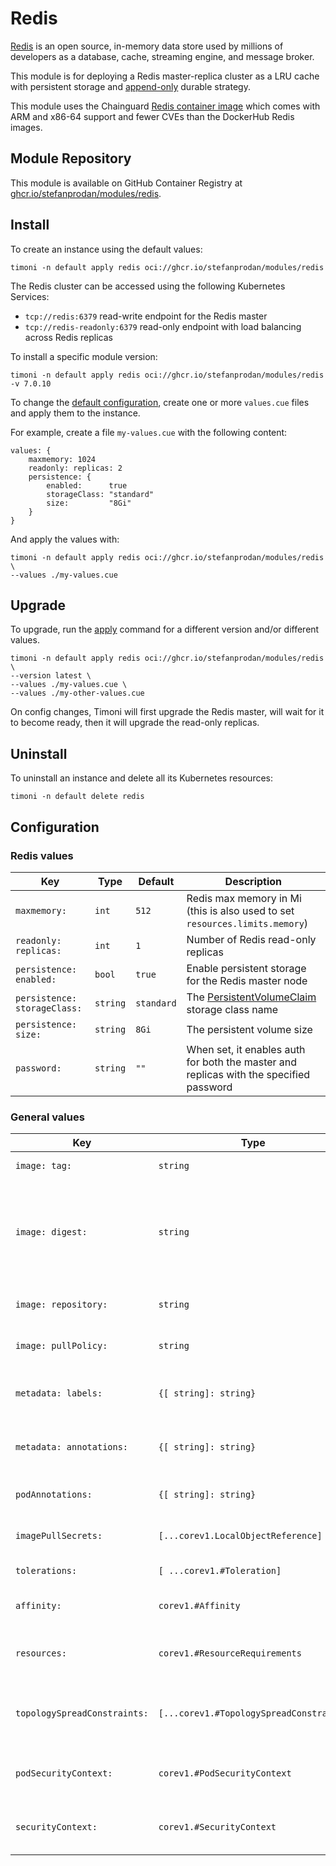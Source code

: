 # Redis

[Redis](https://redis.io/) is an open source, in-memory data store used by
millions of developers as a database, cache, streaming engine, and message broker.

This module is for deploying a Redis master-replica cluster as a LRU cache
with persistent storage and
[append-only](https://redis.io/docs/management/persistence/#append-only-file)
durable strategy.

This module uses the Chainguard
[Redis container image](https://edu.chainguard.dev/chainguard/chainguard-images/reference/redis/overview/)
which comes with ARM and x86-64 support and fewer CVEs than the DockerHub Redis images.

## Module Repository

This module is available on GitHub Container Registry at
[ghcr.io/stefanprodan/modules/redis](https://github.com/stefanprodan/timoni/pkgs/container/modules%2Fredis).

## Install

To create an instance using the default values:

```shell
timoni -n default apply redis oci://ghcr.io/stefanprodan/modules/redis
```

The Redis cluster can be accessed using the following Kubernetes Services:

- `tcp://redis:6379` read-write endpoint for the Redis master
- `tcp://redis-readonly:6379` read-only endpoint with load balancing across Redis replicas

To install a specific module version:

```shell
timoni -n default apply redis oci://ghcr.io/stefanprodan/modules/redis -v 7.0.10
```

To change the [default configuration](#configuration),
create one or more `values.cue` files and apply them to the instance.

For example, create a file `my-values.cue` with the following content:

```cue
values: {
	maxmemory: 1024
	readonly: replicas: 2
	persistence: {
		enabled:      true
		storageClass: "standard"
		size:         "8Gi"
	}
}
```

And apply the values with:

```shell
timoni -n default apply redis oci://ghcr.io/stefanprodan/modules/redis \
--values ./my-values.cue
```

## Upgrade

To upgrade, run the [apply](#install) command for a different version and/or different values.

```shell
timoni -n default apply redis oci://ghcr.io/stefanprodan/modules/redis \
--version latest \
--values ./my-values.cue \
--values ./my-other-values.cue
```

On config changes, Timoni will first upgrade the Redis master,
will wait for it to become ready, then it will upgrade the read-only replicas.

## Uninstall

To uninstall an instance and delete all its Kubernetes resources:

```shell
timoni -n default delete redis
```

## Configuration

### Redis values

| Key                          | Type     | Default    | Description                                                                                                     |
|------------------------------|----------|------------|-----------------------------------------------------------------------------------------------------------------|
| `maxmemory:`                 | `int`    | `512`      | Redis max memory in Mi (this is also used to set `resources.limits.memory`)                                     |
| `readonly: replicas:`        | `int`    | `1`        | Number of Redis read-only replicas                                                                              |
| `persistence: enabled:`      | `bool`   | `true`     | Enable persistent storage for the Redis master node                                                             |
| `persistence: storageClass:` | `string` | `standard` | The [PersistentVolumeClaim](https://kubernetes.io/docs/concepts/storage/persistent-volumes/) storage class name |
| `persistence: size:`         | `string` | `8Gi`      | The persistent volume size                                                                                      |
| `password:`                  | `string` | `""`       | When set, it enables auth for both the master and replicas with the specified password                          |

### General values

| Key                          | Type                                    | Default                    | Description                                                                                                                                  |
|------------------------------|-----------------------------------------|----------------------------|----------------------------------------------------------------------------------------------------------------------------------------------|
| `image: tag:`                | `string`                                | `<latest version>`         | Container image tag                                                                                                                          |
| `image: digest:`             | `string`                                | `""`                       | Container image digest, takes precedence over `tag` when specified                                                                           |
| `image: repository:`         | `string`                                | `cgr.dev/chainguard/redis` | Container image repository                                                                                                                   |
| `image: pullPolicy:`         | `string`                                | `IfNotPresent`             | [Kubernetes image pull policy](https://kubernetes.io/docs/concepts/containers/images/#image-pull-policy)                                     |
| `metadata: labels:`          | `{[ string]: string}`                   | `{}`                       | Common labels for all resources                                                                                                              |
| `metadata: annotations:`     | `{[ string]: string}`                   | `{}`                       | Common annotations for all resources                                                                                                         |
| `podAnnotations:`            | `{[ string]: string}`                   | `{}`                       | Annotations applied to pods                                                                                                                  |
| `imagePullSecrets:`          | `[...corev1.LocalObjectReference]`      | `[]`                       | [Kubernetes image pull secrets](https://kubernetes.io/docs/concepts/containers/images/#specifying-imagepullsecrets-on-a-pod)                 |
| `tolerations:`               | `[ ...corev1.#Toleration]`              | `[]`                       | [Kubernetes toleration](https://kubernetes.io/docs/concepts/scheduling-eviction/taint-and-toleration)                                        |
| `affinity:`                  | `corev1.#Affinity`                      | `{}`                       | [Kubernetes affinity and anti-affinity](https://kubernetes.io/docs/concepts/scheduling-eviction/assign-pod-node/#affinity-and-anti-affinity) |
| `resources:`                 | `corev1.#ResourceRequirements`          | `{}`                       | [Kubernetes resource requests and limits](https://kubernetes.io/docs/concepts/configuration/manage-resources-containers)                     |
| `topologySpreadConstraints:` | `[...corev1.#TopologySpreadConstraint]` | `[]`                       | [Kubernetes pod topology spread constraints](https://kubernetes.io/docs/concepts/scheduling-eviction/topology-spread-constraints)            |
| `podSecurityContext:`        | `corev1.#PodSecurityContext`            | `{runAsUser: 1001}`        | [Kubernetes pod security context](https://kubernetes.io/docs/tasks/configure-pod-container/security-context)                                 |
| `securityContext:`           | `corev1.#SecurityContext`               | `{runAsNonRoot: true}`     | [Kubernetes container security context](https://kubernetes.io/docs/tasks/configure-pod-container/security-context)                           |
